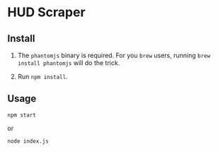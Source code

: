 # HUD Scraper

## Install

1) The `phantomjs` binary is required. For you `brew` users, running `brew install phantomjs` will do the trick.

2) Run `npm install`.

## Usage

`npm start`

or

`node index.js`